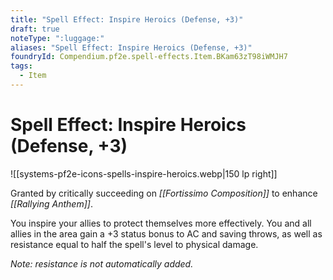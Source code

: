```yaml
---
title: "Spell Effect: Inspire Heroics (Defense, +3)"
draft: true
noteType: ":luggage:"
aliases: "Spell Effect: Inspire Heroics (Defense, +3)"
foundryId: Compendium.pf2e.spell-effects.Item.BKam63zT98iWMJH7
tags:
  - Item
---
```


# Spell Effect: Inspire Heroics (Defense, +3)
![[systems-pf2e-icons-spells-inspire-heroics.webp|150 lp right]]

Granted by critically succeeding on _[[Fortissimo Composition]]_ to enhance _[[Rallying Anthem]]_.

You inspire your allies to protect themselves more effectively. You and all allies in the area gain a +3 status bonus to AC and saving throws, as well as resistance equal to half the spell's level to physical damage.

_Note: resistance is not automatically added._

